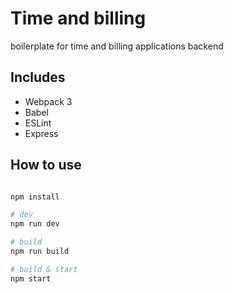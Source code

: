 # Time and billing
  boilerplate for time and billing applications backend

## Includes

- Webpack 3
- Babel
- ESLint
- Express

## How to use

```bash

npm install

# dev
npm run dev

# build
npm run build

# build & start
npm start